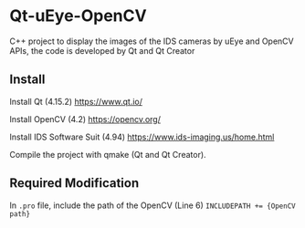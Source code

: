 # Qt-uEye-OpenCV
C++ project to display the images of the IDS cameras by uEye and OpenCV APIs, the code is developed by Qt and Qt Creator

## Install
Install Qt (4.15.2)
    https://www.qt.io/

Install OpenCV (4.2)
    https://opencv.org/

Install IDS Software Suit (4.94)
    https://www.ids-imaging.us/home.html
    
Compile the project with qmake (Qt and Qt Creator).

## Required Modification
In `.pro` file, include the path of the OpenCV (Line 6)
    `INCLUDEPATH += {OpenCV path}`
